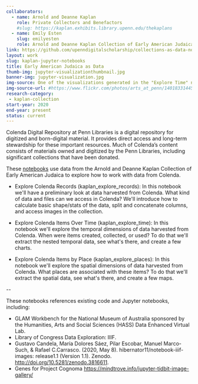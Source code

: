 ```yaml
---
collaborators: 
  - name: Arnold and Deanne Kaplan
    role: Private Collectors and Benefactors
    #slug: https://kaplan.exhibits.library.upenn.edu/thekaplans
  - name: Emily Esten
    slug: emilyesten
    role: Arnold and Deanne Kaplan Collection of Early American Judaica Curator of Digital Humanities
link: https://github.com/upenndigitalscholarship/collections-as-data-notebooks
layout: work
slug: kaplan-jupyter-notebooks
title: Early American Judaica as Data
thumb-img: jupyter-visualizationthumbnail.jpg
banner-img: jupyter-visualization.jpg
img-source: One of the visualizations generated in the "Explore Time" notebook. This shows that the majority of items in the collection date to the late 19th century. 
img-source-url: #https://www.flickr.com/photos/arts_at_penn/14018331445/
research-category: 
 - kaplan-collection
start-year: 2020
end-year: present
status: current
---
```


Colenda Digital Repository at Penn Libraries is a digital repository for digitized and born-digital material. It provides direct access and long-term stewardship for these important resources. Much of Colenda’s content consists of materials owned and digitized by the Penn Libraries, including significant collections that have been donated.

These [notebooks](https://mybinder.org/v2/gh/upenndigitalscholarship/collections-as-data-notebooks/HEAD) use data from the Arnold and Deanne Kaplan Collection of Early American Judaica to explore how to work with data from Colenda.

* Explore Colenda Records (kaplan_explore_records): In this notebook we'll have a preliminary look at data harvested from Colenda. What kind of data and files can we access in Colenda? We'll introduce how to calculate basic shape/stats of the data, split and concatenate columns, and access images in the collection.

* Explore Colenda Items Over Time (kaplan_explore_time): In this notebook we'll explore the temporal dimensions of data harvested from Colenda. When were items created, collected, or used? To do that we'll extract the nested temporal data, see what's there, and create a few charts.

* Explore Colenda Items by Place (kaplan_explore_places): In this notebook we'll explore the spatial dimensions of data harvested from Colenda. What places are associated with these items? To do that we'll extract the spatial data, see what's there, and create a few maps.

--

These notebooks references existing code and Jupyter notebooks, including:

* GLAM Workbench for the National Museum of Australia sponsored by the Humanities, Arts and Social Sciences (HASS) Data Enhanced Virtual Lab.
* Library of Congress Data Exploration: IIIF.
* Gustavo Candela, María Dolores Sáez, Pilar Escobar, Manuel Marco-Such, & Rafael C.Carrasco. (2020, May 8). hibernator11/notebook-iiif-images: release1.1 (Version 1.1). Zenodo. http://doi.org/10.5281/zenodo.3816611.
* Genes for Project Cognoma
https://mindtrove.info/jupyter-tidbit-image-gallery/